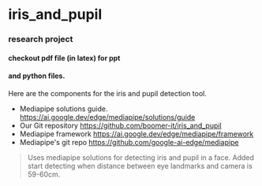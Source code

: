# iris_and_pupil
### research project
#### checkout pdf file (in latex) for ppt
#### and python files.

Here are the components for the iris and pupil detection tool.

* Mediapipe solutions guide.
https://ai.google.dev/edge/mediapipe/solutions/guide
* Our Git repository
https://github.com/boomer-it/iris_and_pupil
* Mediapipe framework
https://ai.google.dev/edge/mediapipe/framework
* Mediapipe's git repo
https://github.com/google-ai-edge/mediapipe

> Uses mediapipe solutions for detecting iris and pupil in a face.
> Added start detecting when distance between eye landmarks and camera is 59-60cm.

